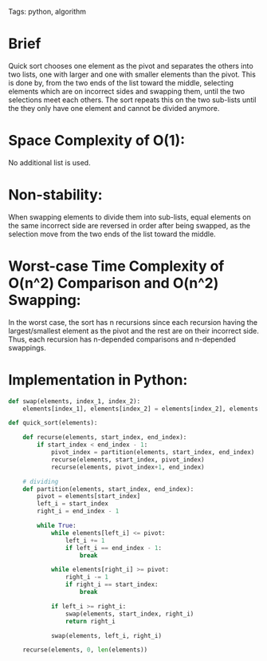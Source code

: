 Tags: python, algorithm

# Brief

Quick sort chooses one element as the pivot and separates the others into two lists, one with larger and one with smaller elements than the pivot. This is done by, from the two ends of the list toward the middle, selecting elements which are on incorrect sides and swapping them, until the two selections meet each others. The sort repeats this on the two sub-lists until the they only have one element and cannot be divided anymore.

# Space Complexity of O(1):

No additional list is used.

# Non-stability:

When swapping elements to divide them into sub-lists, equal elements on the same incorrect side are reversed in order after being swapped, as the selection move from the two ends of the list toward the middle.

# Worst-case Time Complexity of O(n^2) Comparison and O(n^2) Swapping:

In the worst case, the sort has n recursions since each recursion having the largest/smallest element as the pivot and the rest are on their incorrect side. Thus, each recursion has n-depended comparisons and n-depended swappings.

# Implementation in Python:

```python
def swap(elements, index_1, index_2):
    elements[index_1], elements[index_2] = elements[index_2], elements[index_1]

def quick_sort(elements):

    def recurse(elements, start_index, end_index):
        if start_index < end_index - 1:
            pivot_index = partition(elements, start_index, end_index)
            recurse(elements, start_index, pivot_index)
            recurse(elements, pivot_index+1, end_index)

    # dividing
    def partition(elements, start_index, end_index):
        pivot = elements[start_index]
        left_i = start_index
        right_i = end_index - 1

        while True:
            while elements[left_i] <= pivot:
                left_i += 1
                if left_i == end_index - 1:
                    break

            while elements[right_i] >= pivot:
                right_i -= 1
                if right_i == start_index:
                    break

            if left_i >= right_i:
                swap(elements, start_index, right_i)
                return right_i

            swap(elements, left_i, right_i)

    recurse(elements, 0, len(elements))
```
